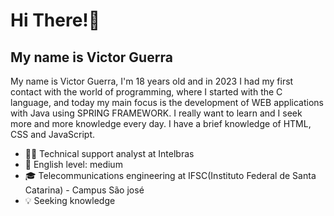# Hi There!👋  

## My name is Victor Guerra

My name is Victor Guerra, I'm 18 years old and in 2023 I had my first contact with the world of programming, where I started with the C language, and today my main focus is the development of WEB applications with Java using SPRING FRAMEWORK. I really want to learn and I seek more and more knowledge every day.
I have a brief knowledge of HTML, CSS and JavaScript.

- 👩‍💻 Technical support analyst at Intelbras
- 📘 English level: medium
- 🎓 Telecommunications engineering at IFSC(Instituto Federal de Santa Catarina) - Campus São josé
- 💡 Seeking knowledge

